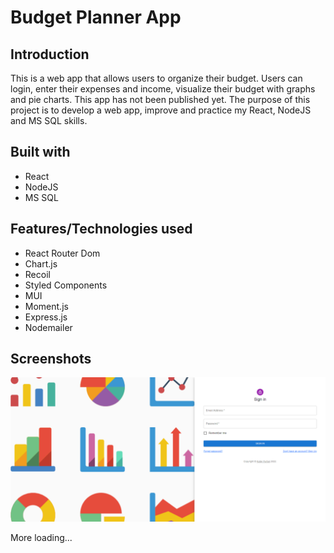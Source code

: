 # Budget Planner App

## Introduction

This is a web app that allows users to organize their budget. Users can login, enter their expenses and income, visualize their budget with graphs and pie charts. This app has not been published yet. The purpose of this project is to develop a web app, improve and practice my React, NodeJS and MS SQL skills.

## Built with

- React
- NodeJS
- MS SQL

## Features/Technologies used

- React Router Dom
- Chart.js
- Recoil
- Styled Components
- MUI
- Moment.js
- Express.js
- Nodemailer

## Screenshots

<img src="./images/sign-in-page.png" />

More loading...

